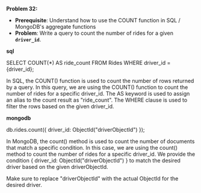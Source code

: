 **Problem 32:**

- **Prerequisite**: Understand how to use the COUNT function in SQL / MongoDB's aggregate functions
- **Problem**: Write a query to count the number of rides for a given **`driver_id`**.


**sql**

SELECT COUNT(*) AS ride_count
FROM Rides
WHERE driver_id = {driver_id};


In SQL, the COUNT() function is used to count the number of rows returned by a query. In this query, we are using the COUNT() function to count the number of rides for a specific driver_id. The AS keyword is used to assign an alias to the count result as "ride_count". The WHERE clause is used to filter the rows based on the given driver_id.

**mongodb**

db.rides.count({ driver_id: ObjectId("driverObjectId") });

In MongoDB, the count() method is used to count the number of documents that match a specific condition. In this case, we are using the count() method to count the number of rides for a specific driver_id. We provide the condition { driver_id: ObjectId("driverObjectId") } to match the desired driver based on the given driverObjectId.

Make sure to replace "driverObjectId" with the actual ObjectId for the desired driver.